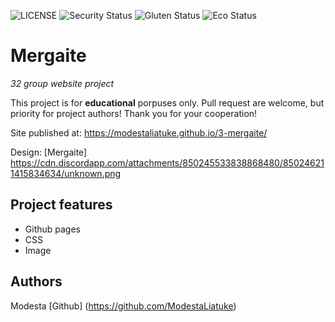 ![LICENSE](https://img.shields.io/badge/license-MIT-blue.svg?style=flat-square)
![Security Status](https://img.shields.io/security-headers?label=Security&url=https%3A%2F%2Fgithub.com&style=flat-square)
![Gluten Status](https://img.shields.io/badge/Gluten-Free-green.svg)
![Eco Status](https://img.shields.io/badge/ECO-Friendly-green.svg)

# Mergaite

_32 group website project_

This project is for **educational** porpuses only. Pull request are welcome, but priority for project authors! Thank you for your cooperation!

Site published at: https://modestaliatuke.github.io/3-mergaite/

Design: [Mergaite] https://cdn.discordapp.com/attachments/850245533838868480/850246211415834634/unknown.png

## Project features

- Github pages
- CSS 
- Image

## Authors

Modesta [Github] (https://github.com/ModestaLiatuke)